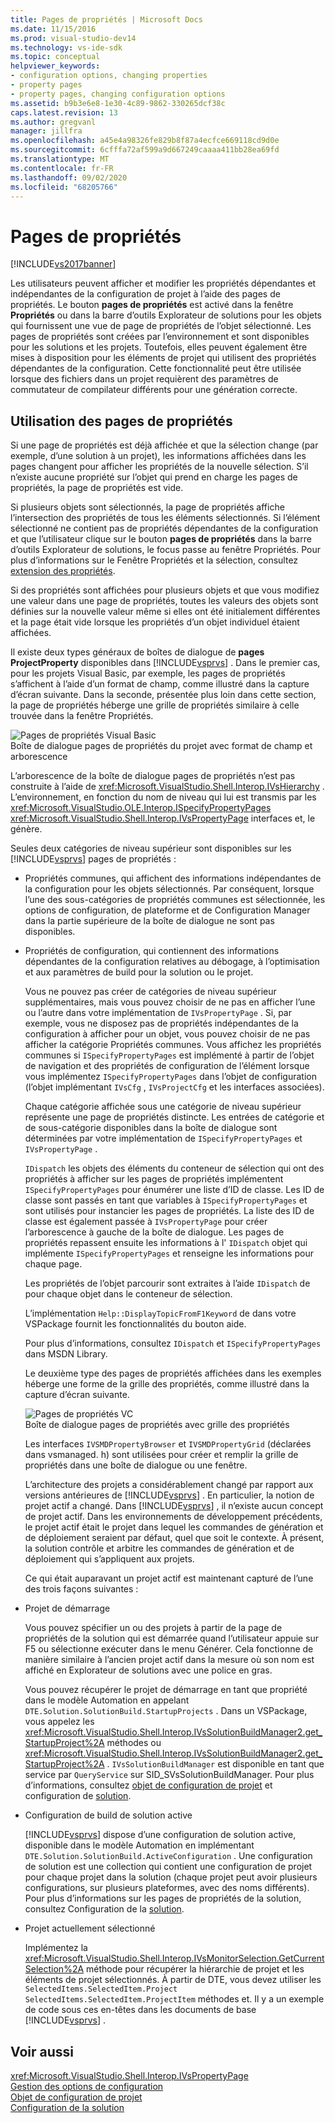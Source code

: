 ```yaml
---
title: Pages de propriétés | Microsoft Docs
ms.date: 11/15/2016
ms.prod: visual-studio-dev14
ms.technology: vs-ide-sdk
ms.topic: conceptual
helpviewer_keywords:
- configuration options, changing properties
- property pages
- property pages, changing configuration options
ms.assetid: b9b3e6e8-1e30-4c89-9862-330265dcf38c
caps.latest.revision: 13
ms.author: gregvanl
manager: jillfra
ms.openlocfilehash: a45e4a98326fe829b8f87a4ecfce669118cd9d0e
ms.sourcegitcommit: 6cfffa72af599a9d667249caaaa411bb28ea69fd
ms.translationtype: MT
ms.contentlocale: fr-FR
ms.lasthandoff: 09/02/2020
ms.locfileid: "68205766"
---
```

# <a name="property-pages"></a>Pages de propriétés
[!INCLUDE[vs2017banner](../../includes/vs2017banner.md)]

Les utilisateurs peuvent afficher et modifier les propriétés dépendantes et indépendantes de la configuration de projet à l’aide des pages de propriétés. Le bouton **pages de propriétés** est activé dans la fenêtre **Propriétés** ou dans la barre d’outils Explorateur de solutions pour les objets qui fournissent une vue de page de propriétés de l’objet sélectionné. Les pages de propriétés sont créées par l’environnement et sont disponibles pour les solutions et les projets. Toutefois, elles peuvent également être mises à disposition pour les éléments de projet qui utilisent des propriétés dépendantes de la configuration. Cette fonctionnalité peut être utilisée lorsque des fichiers dans un projet requièrent des paramètres de commutateur de compilateur différents pour une génération correcte.  
  
## <a name="using-property-pages"></a>Utilisation des pages de propriétés  
 Si une page de propriétés est déjà affichée et que la sélection change (par exemple, d’une solution à un projet), les informations affichées dans les pages changent pour afficher les propriétés de la nouvelle sélection. S’il n’existe aucune propriété sur l’objet qui prend en charge les pages de propriétés, la page de propriétés est vide.  
  
 Si plusieurs objets sont sélectionnés, la page de propriétés affiche l’intersection des propriétés de tous les éléments sélectionnés. Si l’élément sélectionné ne contient pas de propriétés dépendantes de la configuration et que l’utilisateur clique sur le bouton **pages de propriétés** dans la barre d’outils Explorateur de solutions, le focus passe au fenêtre Propriétés. Pour plus d’informations sur le Fenêtre Propriétés et la sélection, consultez [extension des propriétés](../../extensibility/internals/extending-properties.md).  
  
 Si des propriétés sont affichées pour plusieurs objets et que vous modifiez une valeur dans une page de propriétés, toutes les valeurs des objets sont définies sur la nouvelle valeur même si elles ont été initialement différentes et la page était vide lorsque les propriétés d’un objet individuel étaient affichées.  
  
 Il existe deux types généraux de boîtes de dialogue de **pages ProjectProperty** disponibles dans [!INCLUDE[vsprvs](../../includes/vsprvs-md.md)] . Dans le premier cas, pour les projets Visual Basic, par exemple, les pages de propriétés s’affichent à l’aide d’un format de champ, comme illustré dans la capture d’écran suivante. Dans la seconde, présentée plus loin dans cette section, la page de propriétés héberge une grille de propriétés similaire à celle trouvée dans la fenêtre Propriétés.  
  
 ![Pages de propriétés Visual Basic](../../extensibility/internals/media/vsvbproppages.gif "vsVBPropPages")  
Boîte de dialogue pages de propriétés du projet avec format de champ et arborescence  
  
 L’arborescence de la boîte de dialogue pages de propriétés n’est pas construite à l’aide de <xref:Microsoft.VisualStudio.Shell.Interop.IVsHierarchy> . L’environnement, en fonction du nom de niveau qui lui est transmis par les <xref:Microsoft.VisualStudio.OLE.Interop.ISpecifyPropertyPages> <xref:Microsoft.VisualStudio.Shell.Interop.IVsPropertyPage> interfaces et, le génère.  
  
 Seules deux catégories de niveau supérieur sont disponibles sur les [!INCLUDE[vsprvs](../../includes/vsprvs-md.md)] pages de propriétés :  
  
- Propriétés communes, qui affichent des informations indépendantes de la configuration pour les objets sélectionnés. Par conséquent, lorsque l’une des sous-catégories de propriétés communes est sélectionnée, les options de configuration, de plateforme et de Configuration Manager dans la partie supérieure de la boîte de dialogue ne sont pas disponibles.  
  
- Propriétés de configuration, qui contiennent des informations dépendantes de la configuration relatives au débogage, à l’optimisation et aux paramètres de build pour la solution ou le projet.  
  
  Vous ne pouvez pas créer de catégories de niveau supérieur supplémentaires, mais vous pouvez choisir de ne pas en afficher l’une ou l’autre dans votre implémentation de `IVsPropertyPage` . Si, par exemple, vous ne disposez pas de propriétés indépendantes de la configuration à afficher pour un objet, vous pouvez choisir de ne pas afficher la catégorie Propriétés communes. Vous affichez les propriétés communes si `ISpecifyPropertyPages` est implémenté à partir de l’objet de navigation et des propriétés de configuration de l’élément lorsque vous implémentez `ISpecifyPropertyPages` dans l’objet de configuration (l’objet implémentant `IVsCfg` , `IVsProjectCfg` et les interfaces associées).  
  
  Chaque catégorie affichée sous une catégorie de niveau supérieur représente une page de propriétés distincte. Les entrées de catégorie et de sous-catégorie disponibles dans la boîte de dialogue sont déterminées par votre implémentation de `ISpecifyPropertyPages` et `IVsPropertyPage` .  
  
  `IDispatch` les objets des éléments du conteneur de sélection qui ont des propriétés à afficher sur les pages de propriétés implémentent `ISpecifyPropertyPages` pour énumérer une liste d’ID de classe. Les ID de classe sont passés en tant que variables à `ISpecifyPropertyPages` et sont utilisés pour instancier les pages de propriétés. La liste des ID de classe est également passée à `IVsPropertyPage` pour créer l’arborescence à gauche de la boîte de dialogue. Les pages de propriétés repassent ensuite les informations à l' `IDispatch` objet qui implémente `ISpecifyPropertyPages` et renseigne les informations pour chaque page.  
  
  Les propriétés de l’objet parcourir sont extraites à l’aide `IDispatch` de pour chaque objet dans le conteneur de sélection.  
  
  L’implémentation `Help::DisplayTopicFromF1Keyword` de dans votre VSPackage fournit les fonctionnalités du bouton aide.  
  
  Pour plus d’informations, consultez `IDispatch` et `ISpecifyPropertyPages` dans MSDN Library.  
  
  Le deuxième type des pages de propriétés affichées dans les exemples héberge une forme de la grille des propriétés, comme illustré dans la capture d’écran suivante.  
  
  ![Pages de propriétés VC](../../extensibility/internals/media/vsvcproppages.gif "vsVCPropPages")  
  Boîte de dialogue pages de propriétés avec grille des propriétés  
  
  Les interfaces `IVSMDPropertyBrowser` et `IVSMDPropertyGrid` (déclarées dans vsmanaged. h) sont utilisées pour créer et remplir la grille de propriétés dans une boîte de dialogue ou une fenêtre.  
  
  L’architecture des projets a considérablement changé par rapport aux versions antérieures de [!INCLUDE[vsprvs](../../includes/vsprvs-md.md)] . En particulier, la notion de projet actif a changé. Dans [!INCLUDE[vsprvs](../../includes/vsprvs-md.md)] , il n’existe aucun concept de projet actif. Dans les environnements de développement précédents, le projet actif était le projet dans lequel les commandes de génération et de déploiement seraient par défaut, quel que soit le contexte. À présent, la solution contrôle et arbitre les commandes de génération et de déploiement qui s’appliquent aux projets.  
  
  Ce qui était auparavant un projet actif est maintenant capturé de l’une des trois façons suivantes :  
  
- Projet de démarrage  
  
   Vous pouvez spécifier un ou des projets à partir de la page de propriétés de la solution qui est démarrée quand l’utilisateur appuie sur F5 ou sélectionne exécuter dans le menu Générer. Cela fonctionne de manière similaire à l’ancien projet actif dans la mesure où son nom est affiché en Explorateur de solutions avec une police en gras.  
  
   Vous pouvez récupérer le projet de démarrage en tant que propriété dans le modèle Automation en appelant `DTE.Solution.SolutionBuild.StartupProjects` . Dans un VSPackage, vous appelez les <xref:Microsoft.VisualStudio.Shell.Interop.IVsSolutionBuildManager2.get_StartupProject%2A> méthodes ou <xref:Microsoft.VisualStudio.Shell.Interop.IVsSolutionBuildManager2.get_StartupProject%2A> . `IVsSolutionBuildManager` est disponible en tant que service par `QueryService` sur SID_SVsSolutionBuildManager. Pour plus d’informations, consultez [objet de configuration de projet](../../extensibility/internals/project-configuration-object.md) et configuration de [solution](../../extensibility/internals/solution-configuration.md).  
  
- Configuration de build de solution active  
  
   [!INCLUDE[vsprvs](../../includes/vsprvs-md.md)] dispose d’une configuration de solution active, disponible dans le modèle Automation en implémentant `DTE.Solution.SolutionBuild.ActiveConfiguration` . Une configuration de solution est une collection qui contient une configuration de projet pour chaque projet dans la solution (chaque projet peut avoir plusieurs configurations, sur plusieurs plateformes, avec des noms différents). Pour plus d’informations sur les pages de propriétés de la solution, consultez Configuration de la [solution](../../extensibility/internals/solution-configuration.md).  
  
- Projet actuellement sélectionné  
  
   Implémentez la <xref:Microsoft.VisualStudio.Shell.Interop.IVsMonitorSelection.GetCurrentSelection%2A> méthode pour récupérer la hiérarchie de projet et les éléments de projet sélectionnés. À partir de DTE, vous devez utiliser les `SelectedItems.SelectedItem.Project` `SelectedItems.SelectedItem.ProjectItem` méthodes et. Il y a un exemple de code sous ces en-têtes dans les documents de base [!INCLUDE[vsprvs](../../includes/vsprvs-md.md)] .  
  
## <a name="see-also"></a>Voir aussi  
 <xref:Microsoft.VisualStudio.Shell.Interop.IVsPropertyPage>   
 [Gestion des options de configuration](../../extensibility/internals/managing-configuration-options.md)   
 [Objet de configuration de projet](../../extensibility/internals/project-configuration-object.md)   
 [Configuration de la solution](../../extensibility/internals/solution-configuration.md)
